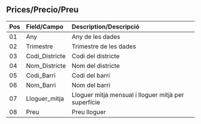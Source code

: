## Prices/Precio/Preu

|Pos|Field/Campo|Description/Descripció|
|:--|:----------|:---------------------|
|01|Any|Any de les dades|
|02|Trimestre|Trimestre de les dades|
|03|Codi_Districte|Codi del districte|
|04|Nom_Districte|Nom del districte|
|05|Codi_Barri|Codi del barri|
|06|Nom_Barri|Nom del barri|
|07|Lloguer_mitja|Lloguer mitjà mensual i lloguer mitjà per superfície|
|08|Preu|Preu lloguer|
